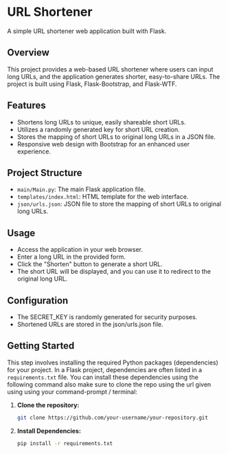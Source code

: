 # URL Shortener

A simple URL shortener web application built with Flask.

## Overview

This project provides a web-based URL shortener where users can input long URLs, and the application generates shorter, easy-to-share URLs. The project is built using Flask, Flask-Bootstrap, and Flask-WTF.

## Features

- Shortens long URLs to unique, easily shareable short URLs.
- Utilizes a randomly generated key for short URL creation.
- Stores the mapping of short URLs to original long URLs in a JSON file.
- Responsive web design with Bootstrap for an enhanced user experience.

## Project Structure

- `main/Main.py`: The main Flask application file.
- `templates/index.html`: HTML template for the web interface.
- `json/urls.json`: JSON file to store the mapping of short URLs to original long URLs.

## Usage

- Access the application in your web browser.
- Enter a long URL in the provided form.
- Click the "Shorten" button to generate a short URL.
- The short URL will be displayed, and you can use it to redirect to the original long URL.

## Configuration

- The SECRET_KEY is randomly generated for security purposes.
- Shortened URLs are stored in the json/urls.json file.


## Getting Started

This step involves installing the required Python packages (dependencies) for your project. In a Flask project, dependencies are often listed in a `requirements.txt` file. You can install these dependencies using the following command also make sure to clone the repo using the url given using using your command-prompt / terminal:



1. **Clone the repository:**

   ```bash
   git clone https://github.com/your-username/your-repository.git

2. **Install Dependencies:**

   ```bash
   pip install -r requirements.txt
